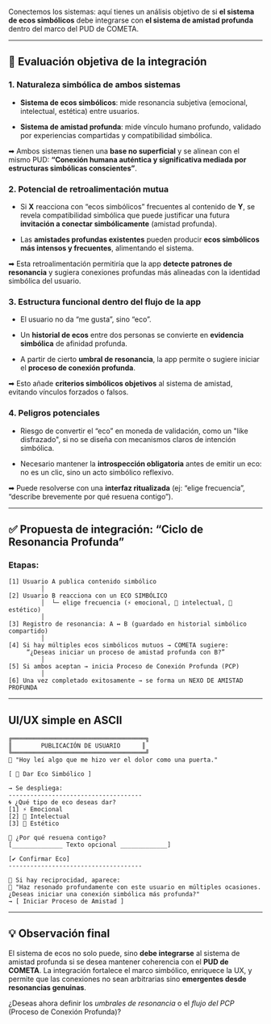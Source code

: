 
Conectemos los sistemas: aquí tienes un análisis objetivo de si **el sistema de ecos simbólicos** debe integrarse con **el sistema de amistad profunda** dentro del marco del PUD de COMETA.

---

## 🎯 Evaluación objetiva de la integración

### 1. **Naturaleza simbólica de ambos sistemas**

- **Sistema de ecos simbólicos**: mide resonancia subjetiva (emocional, intelectual, estética) entre usuarios.
    
- **Sistema de amistad profunda**: mide vínculo humano profundo, validado por experiencias compartidas y compatibilidad simbólica.
    

➡ Ambos sistemas tienen una **base no superficial** y se alinean con el mismo PUD: **“Conexión humana auténtica y significativa mediada por estructuras simbólicas conscientes”**.

### 2. **Potencial de retroalimentación mutua**

- Si **X** reacciona con “ecos simbólicos” frecuentes al contenido de **Y**, se revela compatibilidad simbólica que puede justificar una futura **invitación a conectar simbólicamente** (amistad profunda).
    
- Las **amistades profundas existentes** pueden producir **ecos simbólicos más intensos y frecuentes**, alimentando el sistema.
    

➡ Esta retroalimentación permitiría que la app **detecte patrones de resonancia** y sugiera conexiones profundas más alineadas con la identidad simbólica del usuario.

### 3. **Estructura funcional dentro del flujo de la app**

- El usuario no da “me gusta”, sino “eco”.
    
- Un **historial de ecos** entre dos personas se convierte en **evidencia simbólica** de afinidad profunda.
    
- A partir de cierto **umbral de resonancia**, la app permite o sugiere iniciar el **proceso de conexión profunda**.
    

➡ Esto añade **criterios simbólicos objetivos** al sistema de amistad, evitando vínculos forzados o falsos.

### 4. **Peligros potenciales**

- Riesgo de convertir el “eco” en moneda de validación, como un "like disfrazado", si no se diseña con mecanismos claros de intención simbólica.
    
- Necesario mantener la **introspección obligatoria** antes de emitir un eco: no es un clic, sino un acto simbólico reflexivo.
    

➡ Puede resolverse con una **interfaz ritualizada** (ej: “elige frecuencia”, “describe brevemente por qué resuena contigo”).

---

## ✅ Propuesta de integración: “Ciclo de Resonancia Profunda”

### Etapas:

```plaintext
[1] Usuario A publica contenido simbólico
         │
[2] Usuario B reacciona con un ECO SIMBÓLICO
         │  └─ elige frecuencia (⚡ emocional, 🧠 intelectual, 🎨 estético)
         │
[3] Registro de resonancia: A ↔ B (guardado en historial simbólico compartido)
         │
[4] Si hay múltiples ecos simbólicos mutuos → COMETA sugiere: 
     “¿Deseas iniciar un proceso de amistad profunda con B?”
         │
[5] Si ambos aceptan → inicia Proceso de Conexión Profunda (PCP)
         │
[6] Una vez completado exitosamente → se forma un NEXO DE AMISTAD PROFUNDA
```

---

## UI/UX simple en ASCII

```plaintext
╔═════════════════════════════════════╗
║        PUBLICACIÓN DE USUARIO      ║
╚═════════════════════════════════════╝
📜 "Hoy leí algo que me hizo ver el dolor como una puerta."

[ 💠 Dar Eco Simbólico ]

→ Se despliega:
-------------------------------------
🌀 ¿Qué tipo de eco deseas dar?
[1] ⚡ Emocional
[2] 🧠 Intelectual
[3] 🎨 Estético

📝 ¿Por qué resuena contigo?
[______________ Texto opcional _____________]

[✔️ Confirmar Eco]
-------------------------------------

🔔 Si hay reciprocidad, aparece:
💫 "Haz resonado profundamente con este usuario en múltiples ocasiones.
¿Deseas iniciar una conexión simbólica más profunda?"
→ [ Iniciar Proceso de Amistad ]
```

---

## 💡 Observación final

El sistema de ecos no solo puede, sino **debe integrarse** al sistema de amistad profunda si se desea mantener coherencia con el **PUD de COMETA**. La integración fortalece el marco simbólico, enriquece la UX, y permite que las conexiones no sean arbitrarias sino **emergentes desde resonancias genuinas**.

¿Deseas ahora definir los _umbrales de resonancia_ o el _flujo del PCP_ (Proceso de Conexión Profunda)?